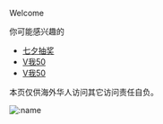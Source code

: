 Welcome

你可能感兴趣的
*   [七夕抽奖](https://ceceliaLaporta.github.io/html/qixichoujiang/index.html)
*   [V我50](https://ceceliaLaporta.github.io/html/vMe50/index.html)
*   [V我50](https://vdse.bdstatic.com/192d9a98d782d9c74c96f09db9378d93.mp4)



本页仅供海外华人访问其它访问责任自负。

<img src="https://count.getloli.com/@ceceliaLapo18?theme=booru-lewd" alt=":name" />



